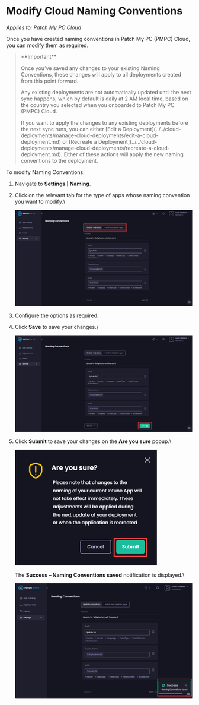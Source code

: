 # Modify Cloud Naming Conventions

_Applies to: Patch My PC Cloud_

Once you have created naming conventions in Patch My PC (PMPC) Cloud, you can modify them as required.

<blockquote class="wp-block-quote">
<p>**Important**</p>
<p>Once you’ve saved any changes to your existing Naming Conventions, these changes will apply to all deployments created from this point forward.</p>
<p>Any existing deployments are not automatically updated until the next sync happens, which by default is daily at 2 AM local time, based on the country you selected when you onboarded to Patch My PC (PMPC) Cloud.</p>
<p>If you want to apply the changes to any existing deployments before the next sync runs, you can either [Edit a Deployment](../../cloud-deployments/manage-cloud-deployments/edit-a-cloud-deployment.md) or [Recreate a Deployment](../../cloud-deployments/manage-cloud-deployments/recreate-a-cloud-deployment.md). Either of these actions will apply the new naming conventions to the deployment.</p>
</blockquote>

To modify Naming Conventions:

1. Navigate to **Settings | Naming**.
2.  Click on the relevant tab for the type of apps whose naming convention you want to modify.\


    ![Clicking the relevant tab for the type of app to configure](/_images/image-(662).png "Clicking the relevant tab for the type of app to configure")


3. Configure the options as required.
4.  Click **Save** to save your changes.\


    ![Clicking “Save” to save your changes](/_images/image-(663).png "Clicking “Save” to save your changes")


5.  Click **Submit** to save your changes on the **Are you sure** popup.\


    ![Clicking “Submit” on the “Are you sure?” popup](/_images/image-(664).png "Clicking “Submit” on the “Are you sure?” popup")

    The **Success – Naming Conventions saved** notification is displayed.\


    ![&#x22;Success – Naming Conventions saved&#x22; notification](/_images/image-(1777).png "&#x22;Success – Naming Conventions saved&#x22; notification")